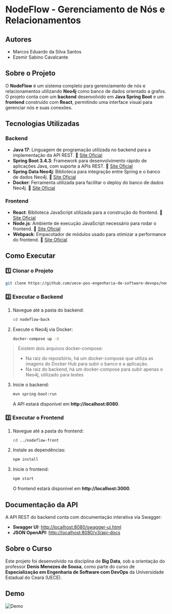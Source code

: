 # NodeFlow - Gerenciamento de Nós e Relacionamentos

## Autores
- Marcos Eduardo da Silva Santos  
- Ezemir Sabino Cavalcante  

## Sobre o Projeto
O **NodeFlow** é um sistema completo para gerenciamento de nós e relacionamentos utilizando **Neo4j** como banco de dados orientado a grafos. O projeto conta com um **backend** desenvolvido em **Java Spring Boot** e um **frontend** construído com **React**, permitindo uma interface visual para gerenciar nós e suas conexões.

## Tecnologias Utilizadas  

### Backend
- **Java 17**: Linguagem de programação utilizada no backend para a implementação da API REST. 🔗 [Site Oficial](https://www.java.com/)  
- **Spring Boot 3.4.3**: Framework para desenvolvimento rápido de aplicações Java, com suporte a APIs REST. 🔗 [Site Oficial](https://spring.io/projects/spring-boot)  
- **Spring Data Neo4j**: Biblioteca para integração entre Spring e o banco de dados Neo4j. 🔗 [Site Oficial](https://spring.io/projects/spring-data-neo4j)  
- **Docker**: Ferramenta utilizada para facilitar o deploy do banco de dados Neo4j. 🔗 [Site Oficial](https://www.docker.com/)  

### Frontend
- **React**: Biblioteca JavaScript utilizada para a construção do frontend. 🔗 [Site Oficial](https://react.dev/)  
- **Node.js**: Ambiente de execução JavaScript necessário para rodar o frontend. 🔗 [Site Oficial](https://nodejs.org/)  
- **Webpack**: Empacotador de módulos usado para otimizar a performance do frontend. 🔗 [Site Oficial](https://webpack.js.org/)  

## Como Executar

### 1️⃣ Clonar o Projeto
```sh
git clone https://github.com/uece-pos-engenharia-de-software-devops/nodeflow.git
```

### 2️⃣ Executar o Backend
1. Navegue até a pasta do backend:
   ```sh
   cd nodeflow-back
   ```
2. Execute o Neo4j via Docker:
   ```sh
   docker-compose up -d
   ```
> Existem dois arquivos docker-compose:
> - Na raiz do repositório, há um docker-compose que utiliza as imagens do Docker Hub para subir o banco e a aplicação.
> - Na raiz do backend, há um docker-compose para subir apenas o Neo4j, utilizado para testes   
3. Inicie o backend:
   ```sh
   mvn spring-boot:run
   ```
   A API estará disponível em **http://localhost:8080**.

### 3️⃣ Executar o Frontend
1. Navegue até a pasta do frontend:
   ```sh
   cd ../nodeflow-front
   ```
2. Instale as dependências:
   ```sh
   npm install
   ```
3. Inicie o frontend:
   ```sh
   npm start
   ```
   O frontend estará disponível em **http://localhost:3000**.

## Documentação da API
A API REST do backend conta com documentação interativa via Swagger:
- **Swagger UI:** [http://localhost:8080/swagger-ui.html](http://localhost:8080/swagger-ui.html)  
- **JSON OpenAPI:** [http://localhost:8080/v3/api-docs](http://localhost:8080/v3/api-docs)  

## Sobre o Curso
Este projeto foi desenvolvido na disciplina de **Big Data**, sob a orientação do professor **Denis Menezes de Sousa**, como parte do curso de **Especialização em Engenharia de Software com DevOps** da Universidade Estadual do Ceará (UECE).

## Demo
![Demo](demo.gif)

